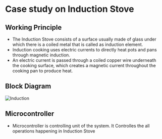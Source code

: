 # Case study on Induction Stove
## Working Principle 
- The Induction Stove consists of a surface usually made of glass under which there is a coiled metal that is called as induction element.
- Induction cooking uses electric currents to directly heat pots and pans through magnetic induction.
- An electric current is passed through a coiled copper wire underneath the cooking surface, which creates a magnetic current throughout the cooking pan to produce heat.
## Block Diagram 

   ![Induction](https://user-images.githubusercontent.com/98826655/154919009-467f67ac-c3ac-4100-b145-083f13267dd4.png)
   
## Microcontroller
- Microcontroller is controlling unit of the system. It Controlles the all operations happening in Induction Stove
